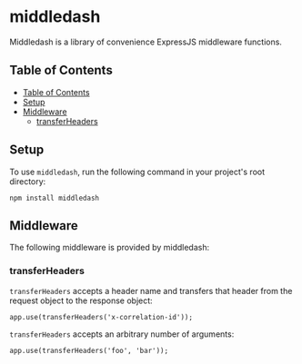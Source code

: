# middledash

Middledash is a library of convenience ExpressJS middleware functions.

## Table of Contents
- [Table of Contents](#Table-of-Contents)
- [Setup](#Setup)
- [Middleware](#Middleware)
  - [transferHeaders](#transferHeaders)

## Setup
To use `middledash`, run the following command in your project's root directory:

```
npm install middledash
```

## Middleware
The following middleware is provided by middledash:

### transferHeaders
`transferHeaders` accepts a header name and transfers that header from the request object to the response object:

```
app.use(transferHeaders('x-correlation-id'));
```

`transferHeaders` accepts an arbitrary number of arguments:
```
app.use(transferHeaders('foo', 'bar'));
```